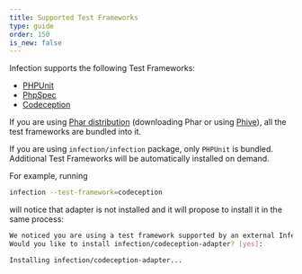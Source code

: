 ```yaml
---
title: Supported Test Frameworks
type: guide
order: 150
is_new: false
---
```


Infection supports the following Test Frameworks:

* [PHPUnit](https://phpunit.readthedocs.io/en/latest/)
* [PhpSpec](http://www.phpspec.net/en/stable/)
* [Codeception](https://codeception.com/)

If you are using [Phar distribution](/guide/installation.html#Phar) (downloading Phar or using [Phive](/guide/installation.html#Phive)), all the test frameworks are bundled into it.

If you are using `infection/infection` package, only `PHPUnit` is bundled. Additional Test Frameworks will be automatically installed on demand.

For example, running

```bash
infection --test-framework=codeception
```

will notice that adapter is not installed and it will propose to install it in the same process:

```bash
We noticed you are using a test framework supported by an external Infection plugin.
Would you like to install infection/codeception-adapter? [yes]:

Installing infection/codeception-adapter...
```
